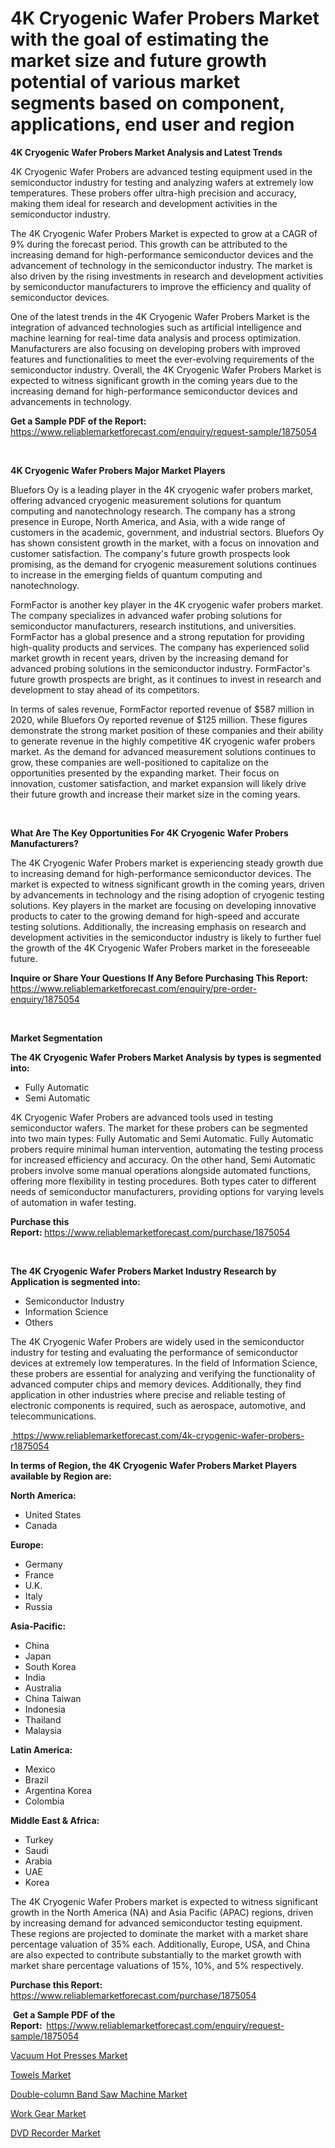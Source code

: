 <p><h1>4K Cryogenic Wafer Probers Market with the goal of estimating the market size and future growth potential of various market segments based on component, applications, end user and region</h1></p><p><strong>4K Cryogenic Wafer Probers Market Analysis and Latest Trends</strong></p>
<p><p>4K Cryogenic Wafer Probers are advanced testing equipment used in the semiconductor industry for testing and analyzing wafers at extremely low temperatures. These probers offer ultra-high precision and accuracy, making them ideal for research and development activities in the semiconductor industry.</p><p>The 4K Cryogenic Wafer Probers Market is expected to grow at a CAGR of 9% during the forecast period. This growth can be attributed to the increasing demand for high-performance semiconductor devices and the advancement of technology in the semiconductor industry. The market is also driven by the rising investments in research and development activities by semiconductor manufacturers to improve the efficiency and quality of semiconductor devices.</p><p>One of the latest trends in the 4K Cryogenic Wafer Probers Market is the integration of advanced technologies such as artificial intelligence and machine learning for real-time data analysis and process optimization. Manufacturers are also focusing on developing probers with improved features and functionalities to meet the ever-evolving requirements of the semiconductor industry. Overall, the 4K Cryogenic Wafer Probers Market is expected to witness significant growth in the coming years due to the increasing demand for high-performance semiconductor devices and advancements in technology.</p></p>
<p><strong>Get a Sample PDF of the Report:&nbsp;</strong> <a href="https://www.reliablemarketforecast.com/enquiry/request-sample/1875054">https://www.reliablemarketforecast.com/enquiry/request-sample/1875054</a></p>
<p>&nbsp;</p>
<p><strong>4K Cryogenic Wafer Probers Major Market Players</strong></p>
<p><p>Bluefors Oy is a leading player in the 4K cryogenic wafer probers market, offering advanced cryogenic measurement solutions for quantum computing and nanotechnology research. The company has a strong presence in Europe, North America, and Asia, with a wide range of customers in the academic, government, and industrial sectors. Bluefors Oy has shown consistent growth in the market, with a focus on innovation and customer satisfaction. The company's future growth prospects look promising, as the demand for cryogenic measurement solutions continues to increase in the emerging fields of quantum computing and nanotechnology.</p><p>FormFactor is another key player in the 4K cryogenic wafer probers market. The company specializes in advanced wafer probing solutions for semiconductor manufacturers, research institutions, and universities. FormFactor has a global presence and a strong reputation for providing high-quality products and services. The company has experienced solid market growth in recent years, driven by the increasing demand for advanced probing solutions in the semiconductor industry. FormFactor's future growth prospects are bright, as it continues to invest in research and development to stay ahead of its competitors.</p><p>In terms of sales revenue, FormFactor reported revenue of $587 million in 2020, while Bluefors Oy reported revenue of $125 million. These figures demonstrate the strong market position of these companies and their ability to generate revenue in the highly competitive 4K cryogenic wafer probers market. As the demand for advanced measurement solutions continues to grow, these companies are well-positioned to capitalize on the opportunities presented by the expanding market. Their focus on innovation, customer satisfaction, and market expansion will likely drive their future growth and increase their market size in the coming years.</p></p>
<p>&nbsp;</p>
<p><strong>What Are The Key Opportunities For 4K Cryogenic Wafer Probers Manufacturers?</strong></p>
<p><p>The 4K Cryogenic Wafer Probers market is experiencing steady growth due to increasing demand for high-performance semiconductor devices. The market is expected to witness significant growth in the coming years, driven by advancements in technology and the rising adoption of cryogenic testing solutions. Key players in the market are focusing on developing innovative products to cater to the growing demand for high-speed and accurate testing solutions. Additionally, the increasing emphasis on research and development activities in the semiconductor industry is likely to further fuel the growth of the 4K Cryogenic Wafer Probers market in the foreseeable future.</p></p>
<p><strong>Inquire or Share Your Questions If Any Before Purchasing This Report:</strong> <a href="https://www.reliablemarketforecast.com/enquiry/pre-order-enquiry/1875054">https://www.reliablemarketforecast.com/enquiry/pre-order-enquiry/1875054</a></p>
<p>&nbsp;</p>
<p><strong>Market Segmentation</strong></p>
<p><strong>The 4K Cryogenic Wafer Probers Market Analysis by types is segmented into:</strong></p>
<p><ul><li>Fully Automatic</li><li>Semi Automatic</li></ul></p>
<p><p>4K Cryogenic Wafer Probers are advanced tools used in testing semiconductor wafers. The market for these probers can be segmented into two main types: Fully Automatic and Semi Automatic. Fully Automatic probers require minimal human intervention, automating the testing process for increased efficiency and accuracy. On the other hand, Semi Automatic probers involve some manual operations alongside automated functions, offering more flexibility in testing procedures. Both types cater to different needs of semiconductor manufacturers, providing options for varying levels of automation in wafer testing.</p></p>
<p><strong>Purchase this Report:&nbsp;</strong><a href="https://www.reliablemarketforecast.com/purchase/1875054">https://www.reliablemarketforecast.com/purchase/1875054</a></p>
<p>&nbsp;</p>
<p><strong>The 4K Cryogenic Wafer Probers Market Industry Research by Application is segmented into:</strong></p>
<p><ul><li>Semiconductor Industry</li><li>Information Science</li><li>Others</li></ul></p>
<p><p>The 4K Cryogenic Wafer Probers are widely used in the semiconductor industry for testing and evaluating the performance of semiconductor devices at extremely low temperatures. In the field of Information Science, these probers are essential for analyzing and verifying the functionality of advanced computer chips and memory devices. Additionally, they find application in other industries where precise and reliable testing of electronic components is required, such as aerospace, automotive, and telecommunications.</p></p>
<p><a href="https://www.reliablemarketforecast.com/4k-cryogenic-wafer-probers-r1875054">&nbsp;https://www.reliablemarketforecast.com/4k-cryogenic-wafer-probers-r1875054</a></p>
<p><strong>In terms of Region, the 4K Cryogenic Wafer Probers Market Players available by Region are:</strong></p>
<p>
    <p> <strong> North America: </strong>
        <ul>
            <li>United States</li>
            <li>Canada</li>
        </ul>
        </p> 
    <p> <strong> Europe: </strong>
        <ul>
            <li>Germany</li>
            <li>France</li>
            <li>U.K.</li>
            <li>Italy</li>
            <li>Russia</li>
        </ul>
        </p> 
    <p> <strong> Asia-Pacific: </strong>
        <ul>
            <li>China</li>
            <li>Japan</li>
            <li>South Korea</li>
            <li>India</li>
            <li>Australia</li>
            <li>China Taiwan</li>
            <li>Indonesia</li>
            <li>Thailand</li>
            <li>Malaysia</li>
        </ul>
        </p> 
    <p> <strong> Latin America: </strong>
        <ul>
            <li>Mexico</li>
            <li>Brazil</li>
            <li>Argentina Korea</li>
            <li>Colombia</li>
        </ul>
        </p> 
    <p> <strong> Middle East & Africa: </strong>
        <ul>
            <li>Turkey</li>
            <li>Saudi</li>
            <li>Arabia</li>
            <li>UAE</li>
            <li>Korea</li>
        </ul>
    </p>
    </p>
<p><p>The 4K Cryogenic Wafer Probers market is expected to witness significant growth in the North America (NA) and Asia Pacific (APAC) regions, driven by increasing demand for advanced semiconductor testing equipment. These regions are projected to dominate the market with a market share percentage valuation of 35% each. Additionally, Europe, USA, and China are also expected to contribute substantially to the market growth with market share percentage valuations of 15%, 10%, and 5% respectively.</p></p>
<p><strong>Purchase this Report: </strong><a href="https://www.reliablemarketforecast.com/purchase/1875054">https://www.reliablemarketforecast.com/purchase/1875054</a></p>
<p>&nbsp;<strong>Get a Sample PDF of the Report:&nbsp;&nbsp;</strong><a href="https://www.reliablemarketforecast.com/enquiry/request-sample/1875054">https://www.reliablemarketforecast.com/enquiry/request-sample/1875054</a></p>
<p><strong></strong></p>
<p><p><a href="https://github.com/RichRobinson5/Market-Research-Report-List-6/blob/main/vacuum-hot-presses-market.md">Vacuum Hot Presses Market</a></p><p><a href="https://medium.com/@jamieurcotte9056df/towels-market-a-global-and-regional-analysis-focus-on-region-country-level-analysis-and-cf8eeb512bd9">Towels Market</a></p><p><a href="https://github.com/mandarincruisesvn/Market-Research-Report-List-1/blob/main/double-column-band-saw-machine-market.md">Double-column Band Saw Machine Market</a></p><p><a href="https://medium.com/@karianerice/work-gear-market-trends-focusing-on-work-gear-market-insight-and-forecast-analysis-2024-2031-4c3113f8fe25">Work Gear Market</a></p><p><a href="https://medium.com/@kathleenjacksond65/insights-into-the-dvd-recorder-market-size-which-is-expanding-with-a-12-2-cagr-from-2024-2031-c3d0902c540e">DVD Recorder Market</a></p></p>
